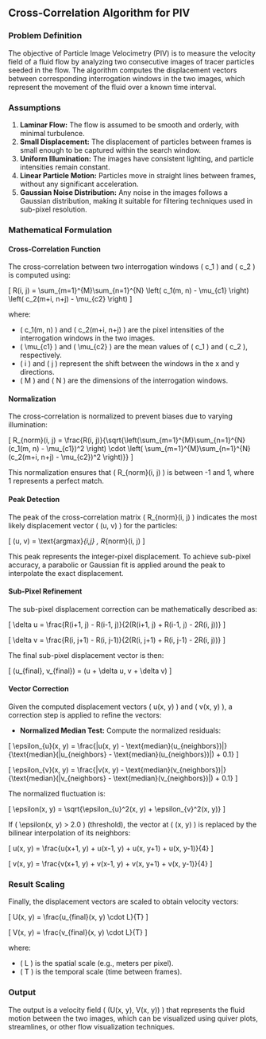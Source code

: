 ## Cross-Correlation Algorithm for PIV

### Problem Definition

The objective of Particle Image Velocimetry (PIV) is to measure the velocity field of a fluid flow by analyzing two consecutive images of tracer particles seeded in the flow. The algorithm computes the displacement vectors between corresponding interrogation windows in the two images, which represent the movement of the fluid over a known time interval.

### Assumptions

1. **Laminar Flow:** The flow is assumed to be smooth and orderly, with minimal turbulence.
2. **Small Displacement:** The displacement of particles between frames is small enough to be captured within the search window.
3. **Uniform Illumination:** The images have consistent lighting, and particle intensities remain constant.
4. **Linear Particle Motion:** Particles move in straight lines between frames, without any significant acceleration.
5. **Gaussian Noise Distribution:** Any noise in the images follows a Gaussian distribution, making it suitable for filtering techniques used in sub-pixel resolution.

### Mathematical Formulation

#### Cross-Correlation Function

The cross-correlation between two interrogation windows \( c_1 \) and \( c_2 \) is computed using:

\[
R(i, j) = \sum_{m=1}^{M}\sum_{n=1}^{N} \left( c_1(m, n) - \mu_{c1} \right) \left( c_2(m+i, n+j) - \mu_{c2} \right)
\]

where:
- \( c_1(m, n) \) and \( c_2(m+i, n+j) \) are the pixel intensities of the interrogation windows in the two images.
- \( \mu_{c1} \) and \( \mu_{c2} \) are the mean values of \( c_1 \) and \( c_2 \), respectively.
- \( i \) and \( j \) represent the shift between the windows in the x and y directions.
- \( M \) and \( N \) are the dimensions of the interrogation windows.

#### Normalization

The cross-correlation is normalized to prevent biases due to varying illumination:

\[
R_{norm}(i, j) = \frac{R(i, j)}{\sqrt{\left(\sum_{m=1}^{M}\sum_{n=1}^{N} (c_1(m, n) - \mu_{c1})^2 \right) \cdot \left( \sum_{m=1}^{M}\sum_{n=1}^{N} (c_2(m+i, n+j) - \mu_{c2})^2 \right)}}
\]

This normalization ensures that \( R_{norm}(i, j) \) is between -1 and 1, where 1 represents a perfect match.

#### Peak Detection

The peak of the cross-correlation matrix \( R_{norm}(i, j) \) indicates the most likely displacement vector \( (u, v) \) for the particles:

\[
(u, v) = \text{argmax}_{i,j} \, R_{norm}(i, j)
\]

This peak represents the integer-pixel displacement. To achieve sub-pixel accuracy, a parabolic or Gaussian fit is applied around the peak to interpolate the exact displacement.

#### Sub-Pixel Refinement

The sub-pixel displacement correction can be mathematically described as:

\[
\delta u = \frac{R(i+1, j) - R(i-1, j)}{2(R(i+1, j) + R(i-1, j) - 2R(i, j))}
\]

\[
\delta v = \frac{R(i, j+1) - R(i, j-1)}{2(R(i, j+1) + R(i, j-1) - 2R(i, j))}
\]

The final sub-pixel displacement vector is then:

\[
(u_{final}, v_{final}) = (u + \delta u, v + \delta v)
\]

#### Vector Correction

Given the computed displacement vectors \( u(x, y) \) and \( v(x, y) \), a correction step is applied to refine the vectors:

- **Normalized Median Test:** Compute the normalized residuals:

\[
\epsilon_{u}(x, y) = \frac{|u(x, y) - \text{median}(u_{neighbors})|}{\text{median}(|u_{neighbors} - \text{median}(u_{neighbors})|) + 0.1}
\]

\[
\epsilon_{v}(x, y) = \frac{|v(x, y) - \text{median}(v_{neighbors})|}{\text{median}(|v_{neighbors} - \text{median}(v_{neighbors})|) + 0.1}
\]

The normalized fluctuation is:

\[
\epsilon(x, y) = \sqrt{\epsilon_{u}^2(x, y) + \epsilon_{v}^2(x, y)}
\]

If \( \epsilon(x, y) > 2.0 \) (threshold), the vector at \( (x, y) \) is replaced by the bilinear interpolation of its neighbors:

\[
u(x, y) = \frac{u(x+1, y) + u(x-1, y) + u(x, y+1) + u(x, y-1)}{4}
\]

\[
v(x, y) = \frac{v(x+1, y) + v(x-1, y) + v(x, y+1) + v(x, y-1)}{4}
\]

### Result Scaling

Finally, the displacement vectors are scaled to obtain velocity vectors:

\[
U(x, y) = \frac{u_{final}(x, y) \cdot L}{T}
\]

\[
V(x, y) = \frac{v_{final}(x, y) \cdot L}{T}
\]

where:
- \( L \) is the spatial scale (e.g., meters per pixel).
- \( T \) is the temporal scale (time between frames).

### Output

The output is a velocity field \( (U(x, y), V(x, y)) \) that represents the fluid motion between the two images, which can be visualized using quiver plots, streamlines, or other flow visualization techniques.
